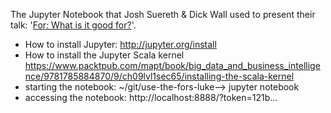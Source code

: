 The Jupyter Notebook that Josh Suereth & Dick Wall used to present their talk: 
'[For: What is it good for?](https://www.youtube.com/watch?v=WDaw2yXAa50)'.

* How to install Jupyter: http://jupyter.org/install
* How to install the Jupyter Scala kernel https://www.packtpub.com/mapt/book/big_data_and_business_intelligence/9781785884870/9/ch09lvl1sec65/installing-the-scala-kernel
* starting the notebook: ~/git/use-the-fors-luke--> jupyter notebook
* accessing the notebook: http://localhost:8888/?token=121b...
